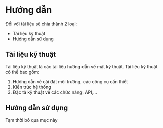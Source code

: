 # Hướng dẫn

Đối với tài liệu sẽ chia thành 2 loại:

- Tài liệu kỹ thuật
- Hướng dẫn sử dụng

## Tài liệu kỹ thuật

Tài liệu kỹ thuật là các tài liệu hướng dẫn về mặt kỹ thuật. Tài liệu kỹ thuật có thể bao gồm:

1. Hướng dẫn về cài đặt môi trường, các công cụ cần thiết
2. Kiến trúc hệ thống
3. Đặc tả kỹ thuật về các chức năng, API,...

## Hướng dẫn sử dụng

Tạm thời bỏ qua mục này